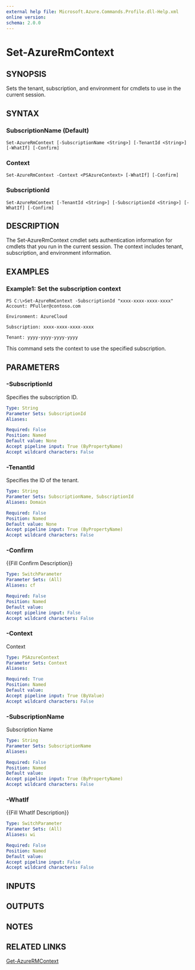 ```yaml
---
external help file: Microsoft.Azure.Commands.Profile.dll-Help.xml
online version: 
schema: 2.0.0
---
```


# Set-AzureRmContext
## SYNOPSIS
Sets the tenant, subscription, and environment for cmdlets to use in the current session.

## SYNTAX

### SubscriptionName (Default)
```
Set-AzureRmContext [-SubscriptionName <String>] [-TenantId <String>] [-WhatIf] [-Confirm]
```

### Context
```
Set-AzureRmContext -Context <PSAzureContext> [-WhatIf] [-Confirm]
```

### SubscriptionId
```
Set-AzureRmContext [-TenantId <String>] [-SubscriptionId <String>] [-WhatIf] [-Confirm]
```

## DESCRIPTION
The Set-AzureRmContext cmdlet sets authentication information for cmdlets that you run in the current session.
The context includes tenant, subscription, and environment information.

## EXAMPLES

### Example1: Set the subscription context
```
PS C:\>Set-AzureRmContext -SubscriptionId "xxxx-xxxx-xxxx-xxxx"
Account: PFuller@contoso.com

Environment: AzureCloud

Subscription: xxxx-xxxx-xxxx-xxxx

Tenant: yyyy-yyyy-yyyy-yyyy
```

This command sets the context to use the specified subscription.

## PARAMETERS

### -SubscriptionId
Specifies the subscription ID.

```yaml
Type: String
Parameter Sets: SubscriptionId
Aliases: 

Required: False
Position: Named
Default value: None
Accept pipeline input: True (ByPropertyName)
Accept wildcard characters: False
```

### -TenantId
Specifies the ID of the tenant.

```yaml
Type: String
Parameter Sets: SubscriptionName, SubscriptionId
Aliases: Domain

Required: False
Position: Named
Default value: None
Accept pipeline input: True (ByPropertyName)
Accept wildcard characters: False
```

### -Confirm
{{Fill Confirm Description}}

```yaml
Type: SwitchParameter
Parameter Sets: (All)
Aliases: cf

Required: False
Position: Named
Default value: 
Accept pipeline input: False
Accept wildcard characters: False
```

### -Context
Context

```yaml
Type: PSAzureContext
Parameter Sets: Context
Aliases: 

Required: True
Position: Named
Default value: 
Accept pipeline input: True (ByValue)
Accept wildcard characters: False
```

### -SubscriptionName
Subscription Name

```yaml
Type: String
Parameter Sets: SubscriptionName
Aliases: 

Required: False
Position: Named
Default value: 
Accept pipeline input: True (ByPropertyName)
Accept wildcard characters: False
```

### -WhatIf
{{Fill WhatIf Description}}

```yaml
Type: SwitchParameter
Parameter Sets: (All)
Aliases: wi

Required: False
Position: Named
Default value: 
Accept pipeline input: False
Accept wildcard characters: False
```

## INPUTS

## OUTPUTS

## NOTES

## RELATED LINKS

[Get-AzureRMContext]()

